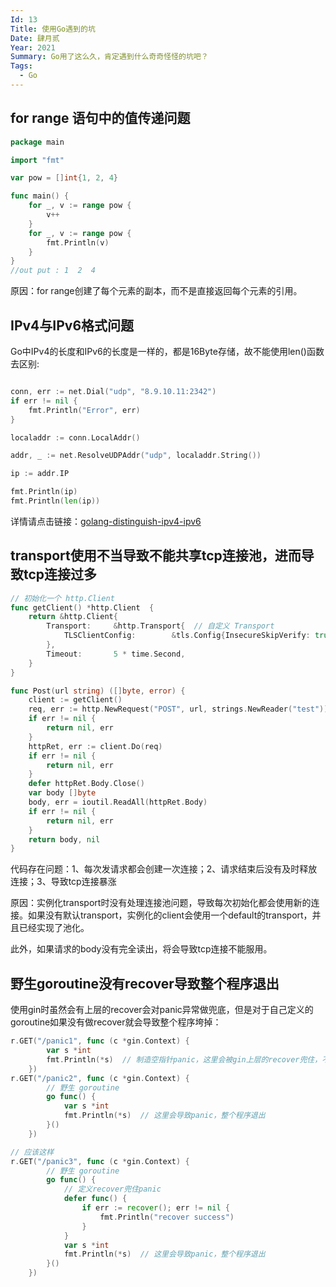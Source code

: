 ```yaml
--- 
Id: 13
Title: 使用Go遇到的坑
Date: 肆月贰
Year: 2021
Summary: Go用了这么久，肯定遇到什么奇奇怪怪的坑吧？
Tags:
  - Go
--- 
```


## for range 语句中的值传递问题
```go
package main

import "fmt"

var pow = []int{1, 2, 4}

func main() {
	for _, v := range pow {
		v++
	}
	for _, v := range pow {
		fmt.Println(v)
	}
}
//out put : 1  2  4
```
原因：for range创建了每个元素的副本，而不是直接返回每个元素的引用。

## IPv4与IPv6格式问题 
Go中IPv4的长度和IPv6的长度是一样的，都是16Byte存储，故不能使用len()函数去区别:
```go

conn, err := net.Dial("udp", "8.9.10.11:2342")
if err != nil {
    fmt.Println("Error", err)
}

localaddr := conn.LocalAddr()

addr, _ := net.ResolveUDPAddr("udp", localaddr.String())

ip := addr.IP

fmt.Println(ip)
fmt.Println(len(ip))
```
详情请点击链接：[golang-distinguish-ipv4-ipv6](https://stackoverflow.com/questions/22751035/golang-distinguish-ipv4-ipv6)

## transport使用不当导致不能共享tcp连接池，进而导致tcp连接过多

```go
// 初始化一个 http.Client
func getClient() *http.Client  {
	return &http.Client{
		Transport:     &http.Transport{  // 自定义 Transport
			TLSClientConfig:        &tls.Config{InsecureSkipVerify: true},
		},
		Timeout:       5 * time.Second,
	}
}

func Post(url string) ([]byte, error) {
	client := getClient()
	req, err := http.NewRequest("POST", url, strings.NewReader("test"))
	if err != nil {
		return nil, err
	}
	httpRet, err := client.Do(req)
	if err != nil {
		return nil, err
	}
	defer httpRet.Body.Close()
	var body []byte
	body, err = ioutil.ReadAll(httpRet.Body)
	if err != nil {
		return nil, err
	}
	return body, nil
}
```
代码存在问题：1、每次发请求都会创建一次连接；2、请求结束后没有及时释放连接；3、导致tcp连接暴涨

原因：实例化transport时没有处理连接池问题，导致每次初始化都会使用新的连接。如果没有默认transport，实例化的client会使用一个default的transport，并且已经实现了池化。

此外，如果请求的body没有完全读出，将会导致tcp连接不能服用。

## 野生goroutine没有recover导致整个程序退出

使用gin时虽然会有上层的recover会对panic异常做兜底，但是对于自己定义的goroutine如果没有做recover就会导致整个程序垮掉：
```go
r.GET("/panic1", func (c *gin.Context) {
		var s *int
		fmt.Println(*s)  // 制造空指针panic，这里会被gin上层的recover兜住，不会整个程序退出
	})
r.GET("/panic2", func (c *gin.Context) {
		// 野生 goroutine
        go func() {
			var s *int
			fmt.Println(*s)  // 这里会导致panic，整个程序退出
		}()
	})

// 应该这样
r.GET("/panic3", func (c *gin.Context) {
		// 野生 goroutine
        go func() {
			// 定义recover兜住panic
			defer func() {
				if err := recover(); err != nil {
					fmt.Println("recover success")
				}
			}
			var s *int
			fmt.Println(*s)  // 这里会导致panic，整个程序退出
		}()
	})
```

